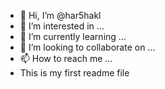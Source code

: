 - 👋 Hi, I’m @har5hakl
- 👀 I’m interested in ...
- 🌱 I’m currently learning ...
- 💞️ I’m looking to collaborate on ...
- 📫 How to reach me ...
- This is my first readme file

<!---
har5hakl/har5hakl is a ✨ special ✨ repository because its `README.md` (this file) appears on your GitHub profile.
You can click the Preview link to take a look at your changes.
--->
